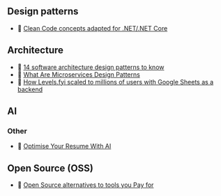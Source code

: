 ## Design patterns
- 📜 [Clean Code concepts adapted for .NET/.NET Core](https://github.com/thangchung/clean-code-dotnet)

## Architecture
- 📜 [14 software architecture design patterns to know](https://www.redhat.com/architect/14-software-architecture-patterns)
- 📜 [What Are Microservices Design Patterns](https://www.codemotion.com/magazine/backend/what-are-microservices-design-patterns/)
- 📜 [How Levels.fyi scaled to millions of users with Google Sheets as a backend](https://www.levels.fyi/blog/scaling-to-millions-with-google-sheets.html)

## AI

### Other
- 📜 [Optimise Your Resume With AI](https://blog.joberty.de/how-to-optimise-your-resume-with-ai/)

## Open Source (OSS)

- 📜 [Open Source alternatives to tools you Pay for](https://dev.to/johnrushx/open-source-alternatives-to-tools-you-pay-for-1g9c)
